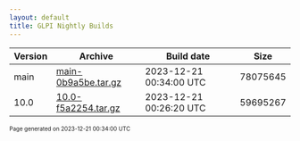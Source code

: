 ```yaml
---
layout: default
title: GLPI Nightly Builds
---
```


Version|Archive|Build date|Size
---|---|---|---
main|[main-0b9a5be.tar.gz](main-0b9a5be.tar.gz)|2023-12-21 00:34:00 UTC|78075645
10.0|[10.0-f5a2254.tar.gz](10.0-f5a2254.tar.gz)|2023-12-21 00:26:20 UTC|59695267

<font size="1">Page generated on 2023-12-21 00:34:00 UTC</font>
